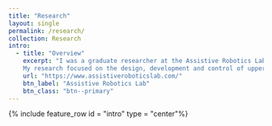 ```yaml
---
title: "Research"
layout: single
permalink: /research/
collection: Research
intro: 
  - title: "Overview"
    excerpt: "I was a graduate researcher at the Assistive Robotics Lab, led by Dr. Alan Asbeck. To know more, check out the lab website shown. 
    My research focused on the design, development and control of upper body exoskeletons, particularly to augment human lifting."
    url: "https://www.assistiveroboticslab.com/"
    btn_label: "Assistive Robotics Lab"
    btn_class: "btn--primary"
---
```


{% include feature_row id = "intro" type = "center"%}
